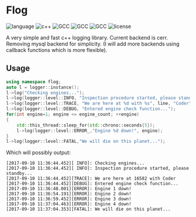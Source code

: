 # Flog

![language](https://img.shields.io/badge/language-c++-blue.svg)
![c++](https://img.shields.io/badge/std-c%2B%2B11-blue.svg)
![GCC](https://img.shields.io/badge/GCC-5.4.0-blue.svg)
![GCC](https://img.shields.io/badge/GCC-4.9.3-blue.svg)
![GCC](https://img.shields.io/badge/GCC-4.8.5-blue.svg)
![license](https://img.shields.io/badge/license-GPLv3-blue.svg)

A very simple and fast c++ logging library. Current backend is cerr. Removing
mysql backend for simplicity. (I will add more backends using callback functions
which is more flexible).

## Usage

```c++
using namespace flog;
auto l = logger::instance();
l->log("Checking engines...");
l->log(logger::level::INFO, "Inspection procedure started, please standby...");
l->log(logger::level::TRACE, "We are here at %d with %s", line, "Coder");
l->log(logger::level::DEBUG, "Entered engine check function...");
for(int engine=1; engine <= engine_count; ++engine)
{
    std::this_thread::sleep_for(std::chrono::seconds{5});
    l->log(logger::level::ERROR_,"Engine %d down!", engine);
}
l->log(logger::level::FATAL,"We will die on this planet...");
```

Which will possibly output:

```
[2017-09-10 11:36:44.452][ INFO]: Checking engines...
[2017-09-10 11:36:44.452][ INFO]: Inspection procedure started, please standby...
[2017-09-10 11:36:44.452][TRACE]: We are here at 16582 with Coder
[2017-09-10 11:36:44.452][DEBUG]: Entered engine check function...
[2017-09-10 11:36:48.001][ERROR]: Engine 1 down!
[2017-09-10 11:36:54.191][ERROR]: Engine 2 down!
[2017-09-10 11:36:59.452][ERROR]: Engine 3 down!
[2017-09-10 11:37:04.463][ERROR]: Engine 4 down!
[2017-09-10 11:37:04.353][FATAL]: We will die on this planet...
```
